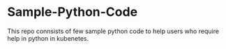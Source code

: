 # Sample-Python-Code

This repo connsists of few sample python code to help users who require help in python in kubenetes. 
